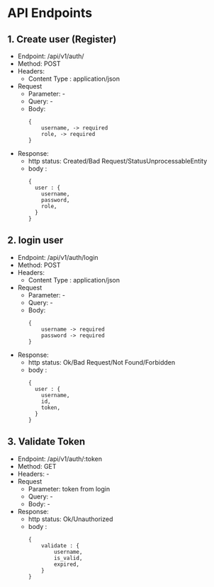 # API Endpoints


## 1. Create user (Register)
- Endpoint: /api/v1/auth/
- Method: POST
- Headers:
  - Content Type : application/json
- Request
  - Parameter: -
  - Query: -
  - Body:
    ```
    {
        username, -> required
        role, -> required
    }
    ```
- Response:
  - http status: Created/Bad Request/StatusUnprocessableEntity
  - body : 
    ```
    {
      user : {
        username,
        password,
        role,
      }
    }
    ```

## 2. login user
- Endpoint: /api/v1/auth/login
- Method: POST
- Headers:
  - Content Type : application/json
- Request
  - Parameter: -
  - Query: -
  - Body:
    ```
    {
        username -> required
        password -> required
    }
    ```
- Response:
  - http status: Ok/Bad Request/Not Found/Forbidden
  - body : 
    ```
    {
      user : {
        username,
        id,
        token,
      }
    }
    ```

## 3. Validate Token
- Endpoint: /api/v1/auth/:token
- Method: GET
- Headers: -
- Request
  - Parameter: token from login
  - Query: -
  - Body: - 
- Response:
  -  http status: Ok/Unauthorized
  - body : 
    ```
    {
        validate : {
            username,
            is_valid,
            expired,
        }
    }
    ```
